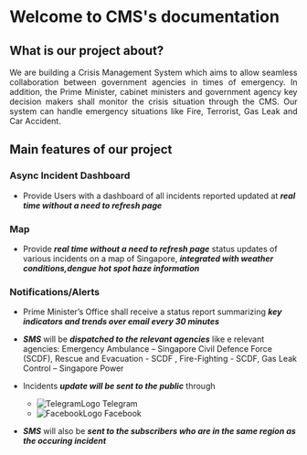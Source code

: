 # Welcome to CMS's documentation

## What is our project about?

<p style='text-align: justify;'>
We are building a Crisis Management System which aims to allow seamless collaboration between government agencies in times of emergency. In addition, the Prime Minister, cabinet ministers and government agency key decision makers shall monitor the crisis situation through the CMS. Our system can handle emergency situations like Fire, Terrorist, Gas Leak and Car Accident.
</p>

## Main features of our project

### Async Incident Dashboard

- Provide Users with a dashboard of all incidents reported updated at ***__real time without a need to refresh page__***

### Map

- Provide ***__real time without a need to refresh page__*** status updates of various incidents on a map of Singapore, ***__integrated with weather conditions,dengue hot spot haze information__***

### Notifications/Alerts

- Prime Minister’s Office shall receive a	status report summarizing ***__key indicators and
trends over email every 30 minutes__***

- ***__SMS__*** will be ***__dispatched to the relevant agencies__*** like 
e relevant agencies: Emergency Ambulance – Singapore Civil Defence Force (SCDF), Rescue and Evacuation - SCDF
, Fire-Fighting - SCDF, Gas Leak Control – Singapore Power

- Incidents ***__update will be sent to the public__*** through 
    - ![TelegramLogo](https://png2.kisspng.com/sh/64b7ef3001c7857dd7d07fa4d66f020d/L0KzQYm3U8I6N6N4j5H0aYP2gLBuTgRmdJZsitN2LXzyd7E0gB9ueKZ5feQ2aXPyfsS0lPVtbZh3ed82NXHldIK9Vck3P2hnfaI3NUG1QIG9UsUyPWM3S6Y6NEa4RIO6Wb5xdpg=/kisspng-telegram-logo-computer-icons-telegram-5abd1659677be0.5120062515223414654239.png ':size=20%') Telegram
    - ![FacebookLogo](https://upload.wikimedia.org/wikipedia/commons/c/cd/Facebook_logo_%28square%29.png ':size=20%') Facebook
<!-- ***__Telegram  and Facebook___***.  -->

- ***__SMS__*** will also be ***__sent to the subscribers who are in the same region as the occuring incident__***